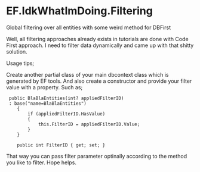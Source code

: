 # EF.IdkWhatImDoing.Filtering
Global filtering over all entities with some weird method for DBFirst 

Well, all filtering approaches already exists in tutorials are done with Code First approach. I need to filter data dynamically
and came up with that shitty solution.

Usage tips;

Create another partial class of your main dbcontext class which is generated by EF tools.
And also create a constructor and provide your filter value with a property. Such as;


     public BlaBlaEntities(int? appliedFilterID)
     : base("name=BlaBlaEntities")
        {
            if (appliedFilterID.HasValue)
            {
                this.FilterID = appliedFilterID.Value;
            }
        }

        public int FilterID { get; set; }

That way you can pass filter parameter optinally according to the method you like to filter.
Hope helps.
